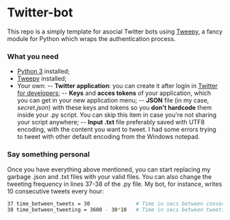 # Twitter-bot
This repo is a simply template for asocial Twitter bots using [Tweepy][tpy], a fancy module for Python which wraps the authentication process.

### What you need
 - [Python 3][py3] installed;
 - [Tweepy][tpy] installed;
 - Your own:
 -- **Twitter application**: you can create it after login in [Twitter for developers][twdev];
 -- **Keys** and **acces tokens** of your application, which you can get in your new application menu;
 -- **JSON** file (in my case, *secret.json*) with these keys and tokens so you **don't hardcode** them inside your .py script. You can skip this item in case you're not sharing your script anywhere;
 -- **Input .txt** file preferably saved with UTF8 encoding, with the content you want to tweet. I had some errors trying to tweet with other default encoding from the Windows notepad.

### Say something personal
Once you have everything above mentioned, you can start replacing my garbage .json and .txt files with your valid files. You can also change the tweeting frequency in lines 37-38 of the .py file. My bot, for instance, writes 10 consecutive tweets every hour:
```sh
37 time_between_tweets = 30 			  # Time in secs between consecutive tweets.
38 time_between_tweeting = 3600 - 30*10   # Time in secs between tweeting.
```


   [tpy]: <https://github.com/tweepy/tweepy>
   [py3]: <https://www.python.org/download/releases/3.0/>
   [twdev]: <https://dev.twitter.com>
